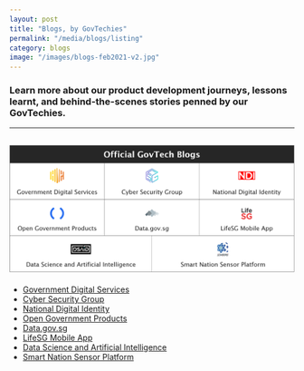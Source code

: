 ```yaml
---
layout: post
title: "Blogs, by GovTechies"
permalink: "/media/blogs/listing"
category: blogs
image: "/images/blogs-feb2021-v2.jpg"
---
```


### Learn more about our product development journeys, lessons learnt, and behind-the-scenes stories penned by our GovTechies. 
---

![A screenshot of the blogs](/images/blogs-mar2021.png)
---

* [Government Digital Services](https://blog.gds-gov.tech)<br>
* [Cyber Security Group](https://medium.com/csg-govtech)<br>
* [National Digital Identity](https://medium.com/ndi-sg)<br>
* [Open Government Products](https://opengovsg.medium.com)<br>
* [Data.gov.sg](https://blog.data.gov.sg)<br>
* [LifeSG Mobile App](https://medium.com/lifesg)<br>
* [Data Science and Artificial Intelligence](https://medium.com/dsaid-govtech)<br>
* [Smart Nation Sensor Platform](https://medium.com/snsp-govtech)<br>
